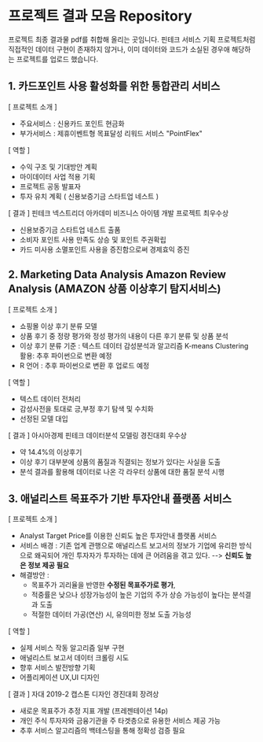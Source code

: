 # 프로젝트 결과 모음 Repository

프로젝트 최종 결과물 pdf를 취합해 올리는 곳임니다.
핀테크 서비스 기획 프로젝트처럼 직접적인 데이터 구현이 존재하지 않거나, 이미 데이터와 코드가 소실된 경우애 해당하는 프로젝트를 업로드 했습니다.


## 1. 카드포인트 사용 활성화를 위한 통합관리 서비스

[ 프로젝트 소개 ]
- 주요서비스 : 신용카드 포인트 현금화 
- 부가서비스 : 제휴이벤트형 목표달성 리워드 서비스 "PointFlex"


[ 역할 ]
- 수익 구조 및 기대방안 계획
- 마이데이터 사업 적용 기획
- 프로젝트 공동 발표자
- 투자 유치 계획 ( 신용보증기금 스타트업 네스트 )

[ 결과 ]
핀테크 넥스트리더 아카데미 비즈니스 아이템 개발 프로젝트 최우수상
- 신용보증기금 스타트업 네스트 출품
- 소비자 포인트 사용 만족도 상승 및 포인트 주권확립 
- 카드 미사용 소멸포인트 사용을 증진함으로써 경제효익 증진



## 2. Marketing Data Analysis Amazon Review Analysis (AMAZON 상품 이상후기 탐지서비스)

[ 프로젝트 소개 ]
- 쇼핑몰 이상 후기 분류 모델
- 상품 후기 중 정량 평가와 정성 평가의 내용이 다른 후기 분류 및 상품 분석
- 이상 후기 분류 기준 : 텍스트 데이터 감성분석과 알고리즘 K-means Clustering 활용: 추후 파이썬으로 변환 예정
- R 언어 : 추후 파이썬으로 변환 후 업로드 예정



[ 역할 ]
- 텍스트 데이터 전처리
- 감성사전을 토대로 긍,부정 후기 탐색 및 수치화
- 선정된 모델 대입



[ 결과 ]
아시아경제 핀테크 데이터분석 모델링 경진대회 우수상
- 약 14.4%의 이상후기
- 이상 후기 대부분에 상품의 품질과 직결되는 정보가 있다는 사실을 도출
- 분석 결과를 활용해 데이터로 나온 각 라우터 상품에 대한 품질 분석 시행





## 3. 애널리스트 목표주가 기반 투자안내 플랫폼 서비스

[ 프로젝트 소개 ]
- Analyst Target Price를 이용한 신뢰도 높은 투자안내 플랫폼 서비스
- 서비스 배경 : 기존 업계 관행으로 애널리스트 보고서의 정보가 기업에 유리한 방식으로 왜곡되어 개인 투자자가 투자하는 데에 큰 어려움을 겪고 있다. --> **신뢰도 높은 정보 제공 필요** 
- 해결방안 : 
  - 목표주가 괴리율을 반영한 **수정된 목표주가로 평가**, 
  - 적중률은 낮으나 성장가능성이 높은 기업의 주가 상승 가능성이 높다는 분석결과 도출
  - 적절한 데이터 가공(연산) 시, 유의미한 정보 도출 가능성



[ 역할 ]
- 실제 서비스 작동 알고리즘 일부 구현
- 애널리스트 보고서 데이터 크롤링 시도
- 향후 서비스 발전방향 기획
- 어플리케이션 UX,UI 디자인



[ 결과 ]
자대 2019-2 캡스톤 디자인 경진대회 장려상 
- 새로운 목표주가 추정 지표 개발 (프레젠테이션 14p)
- 개인 주식 투자자와 금융기관을 주 타겟층으로 유용한 서비스 제공 가능
- 추후 서비스 알고리즘의 백테스팅을 통해 정확성 검증 필요




